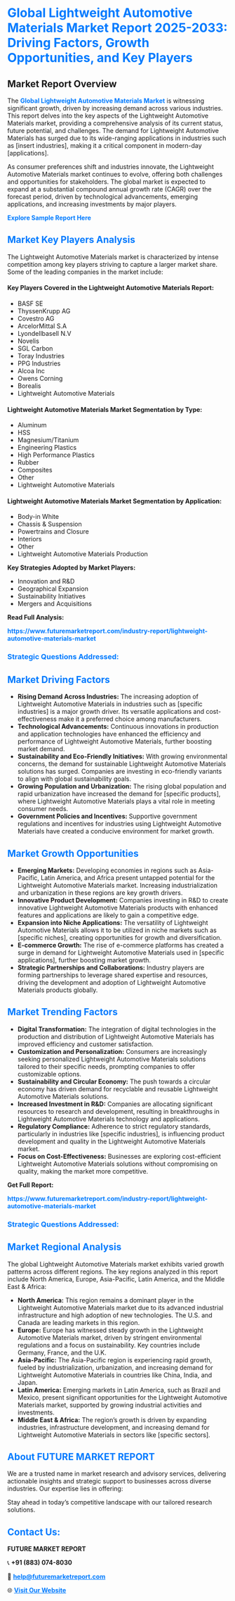 <h1 style="color: #007BFF;">Global Lightweight Automotive Materials Market Report 2025-2033: Driving Factors, Growth Opportunities, and Key Players</h1>

<section id="overview">
<h2>Market Report Overview</h2>
<p>The <a href="https://www.futuremarketreport.com/industry-report/lightweight-automotive-materials-market" style="color: #007BFF; text-decoration: none;"><strong>Global Lightweight Automotive Materials Market</strong></a> is witnessing significant growth, driven by increasing demand across various industries. This report delves into the key aspects of the Lightweight Automotive Materials market, providing a comprehensive analysis of its current status, future potential, and challenges. The demand for Lightweight Automotive Materials has surged due to its wide-ranging applications in industries such as [insert industries], making it a critical component in modern-day [applications].</p>
<p>As consumer preferences shift and industries innovate, the Lightweight Automotive Materials market continues to evolve, offering both challenges and opportunities for stakeholders. The global market is expected to expand at a substantial compound annual growth rate (CAGR) over the forecast period, driven by technological advancements, emerging applications, and increasing investments by major players.</p>
</section>

<section id="overview">
<p><a href="https://www.futuremarketreport.com/request-sample/reportId=110595" style="color: #007BFF; text-decoration: none;"><strong>Explore Sample Report Here</strong></a></p>
</section>

<section id="key-players">
<h2 style="color: #007BFF;">Market Key Players Analysis</h2>
<p>The Lightweight Automotive Materials market is characterized by intense competition among key players striving to capture a larger market share. Some of the leading companies in the market include:</p>
<h4>Key Players Covered in the Lightweight Automotive Materials Report:</h4>
<ul><li>BASF SE</li><li>ThyssenKrupp AG</li><li>Covestro AG</li><li>ArcelorMittal S.A</li><li>Lyondellbasell N.V</li><li>Novelis</li><li>SGL Carbon</li><li>Toray Industries</li><li>PPG Industries</li><li>Alcoa Inc</li><li>Owens Corning</li><li>Borealis</li><li>Lightweight Automotive Materials</li></ul>
<h4>Lightweight Automotive Materials Market Segmentation by Type:</h4>
<ul><li>Aluminum</li><li>HSS</li><li>Magnesium/Titanium</li><li>Engineering Plastics</li><li>High Performance Plastics</li><li>Rubber</li><li>Composites</li><li>Other</li><li>Lightweight Automotive Materials</li></ul>

<h4>Lightweight Automotive Materials Market Segmentation by Application:</h4>
<ul><li>Body-in White</li><li>Chassis &amp; Suspension</li><li>Powertrains and Closure</li><li>Interiors</li><li>Other</li><li>Lightweight Automotive Materials Production</li></ul>
<p><strong>Key Strategies Adopted by Market Players:</strong></p>
<ul>
<li>Innovation and R&D</li>
<li>Geographical Expansion</li>
<li>Sustainability Initiatives</li>
<li>Mergers and Acquisitions</li>
</ul>
</section>

<section>
<p><strong>Read Full Analysis: </strong></p><a href="https://www.futuremarketreport.com/industry-report/lightweight-automotive-materials-market" style="color: #007BFF; text-decoration: none;"><strong>https://www.futuremarketreport.com/industry-report/lightweight-automotive-materials-market</strong></a>
<h3 style="color: #007BFF;">Strategic Questions Addressed:</h3>
</section>

<section id="driving-factors">
<h2 style="color: #007BFF;">Market Driving Factors</h2>
<ul>
<li><strong>Rising Demand Across Industries:</strong> The increasing adoption of Lightweight Automotive Materials in industries such as [specific industries] is a major growth driver. Its versatile applications and cost-effectiveness make it a preferred choice among manufacturers.</li>
<li><strong>Technological Advancements:</strong> Continuous innovations in production and application technologies have enhanced the efficiency and performance of Lightweight Automotive Materials, further boosting market demand.</li>
<li><strong>Sustainability and Eco-Friendly Initiatives:</strong> With growing environmental concerns, the demand for sustainable Lightweight Automotive Materials solutions has surged. Companies are investing in eco-friendly variants to align with global sustainability goals.</li>
<li><strong>Growing Population and Urbanization:</strong> The rising global population and rapid urbanization have increased the demand for [specific products], where Lightweight Automotive Materials plays a vital role in meeting consumer needs.</li>
<li><strong>Government Policies and Incentives:</strong> Supportive government regulations and incentives for industries using Lightweight Automotive Materials have created a conducive environment for market growth.</li>
</ul>
</section>

<section id="growth-opportunities">
<h2 style="color: #007BFF;">Market Growth Opportunities</h2>
<ul>
<li><strong>Emerging Markets:</strong> Developing economies in regions such as Asia-Pacific, Latin America, and Africa present untapped potential for the Lightweight Automotive Materials market. Increasing industrialization and urbanization in these regions are key growth drivers.</li>
<li><strong>Innovative Product Development:</strong> Companies investing in R&D to create innovative Lightweight Automotive Materials products with enhanced features and applications are likely to gain a competitive edge.</li>
<li><strong>Expansion into Niche Applications:</strong> The versatility of Lightweight Automotive Materials allows it to be utilized in niche markets such as [specific niches], creating opportunities for growth and diversification.</li>
<li><strong>E-commerce Growth:</strong> The rise of e-commerce platforms has created a surge in demand for Lightweight Automotive Materials used in [specific applications], further boosting market growth.</li>
<li><strong>Strategic Partnerships and Collaborations:</strong> Industry players are forming partnerships to leverage shared expertise and resources, driving the development and adoption of Lightweight Automotive Materials products globally.</li>
</ul>
</section>

<section id="trending-factors">
<h2 style="color: #007BFF;">Market Trending Factors</h2>
<ul>
<li><strong>Digital Transformation:</strong> The integration of digital technologies in the production and distribution of Lightweight Automotive Materials has improved efficiency and customer satisfaction.</li>
<li><strong>Customization and Personalization:</strong> Consumers are increasingly seeking personalized Lightweight Automotive Materials solutions tailored to their specific needs, prompting companies to offer customizable options.</li>
<li><strong>Sustainability and Circular Economy:</strong> The push towards a circular economy has driven demand for recyclable and reusable Lightweight Automotive Materials solutions.</li>
<li><strong>Increased Investment in R&D:</strong> Companies are allocating significant resources to research and development, resulting in breakthroughs in Lightweight Automotive Materials technology and applications.</li>
<li><strong>Regulatory Compliance:</strong> Adherence to strict regulatory standards, particularly in industries like [specific industries], is influencing product development and quality in the Lightweight Automotive Materials market.</li>
<li><strong>Focus on Cost-Effectiveness:</strong> Businesses are exploring cost-efficient Lightweight Automotive Materials solutions without compromising on quality, making the market more competitive.</li>
</ul>
</section>

<section>
<p><strong>Get Full Report: </strong></p><a href="https://www.futuremarketreport.com/industry-report/lightweight-automotive-materials-market" style="color: #007BFF; text-decoration: none;"><strong>https://www.futuremarketreport.com/industry-report/lightweight-automotive-materials-market</strong></a>
<h3 style="color: #007BFF;">Strategic Questions Addressed:</h3>
</section>


<section id="regional-analysis">
<h2 style="color: #007BFF;">Market Regional Analysis</h2>
<p>The global Lightweight Automotive Materials market exhibits varied growth patterns across different regions. The key regions analyzed in this report include North America, Europe, Asia-Pacific, Latin America, and the Middle East & Africa:</p>
<ul>
<li><strong>North America:</strong> This region remains a dominant player in the Lightweight Automotive Materials market due to its advanced industrial infrastructure and high adoption of new technologies. The U.S. and Canada are leading markets in this region.</li>
<li><strong>Europe:</strong> Europe has witnessed steady growth in the Lightweight Automotive Materials market, driven by stringent environmental regulations and a focus on sustainability. Key countries include Germany, France, and the U.K.</li>
<li><strong>Asia-Pacific:</strong> The Asia-Pacific region is experiencing rapid growth, fueled by industrialization, urbanization, and increasing demand for Lightweight Automotive Materials in countries like China, India, and Japan.</li>
<li><strong>Latin America:</strong> Emerging markets in Latin America, such as Brazil and Mexico, present significant opportunities for the Lightweight Automotive Materials market, supported by growing industrial activities and investments.</li>
<li><strong>Middle East & Africa:</strong> The region’s growth is driven by expanding industries, infrastructure development, and increasing demand for Lightweight Automotive Materials in sectors like [specific sectors].</li>
</ul>
</section>

<footer>
<h2 style="color: #007BFF;">About FUTURE MARKET REPORT</h2>
<p>We are a trusted name in market research and advisory services, delivering actionable insights and strategic support to businesses across diverse industries. Our expertise lies in offering:</p>

<p>Stay ahead in today’s competitive landscape with our tailored research solutions.</p>

<h2 style="color: #007BFF;">Contact Us:</h2>
<p><strong>FUTURE MARKET REPORT</strong></p>
<p>📞 <strong>+91 (883) 074-8030</strong></p>
<p>📧 <strong><a href="mailto:help@futuremarketreport.com" style="color: #007BFF;">help@futuremarketreport.com</a></strong></p>
<p>🌐 <strong><a href="https://www.futuremarketreport.com/" style="color: #007BFF;">Visit Our Website</a></strong></p>
</footer>